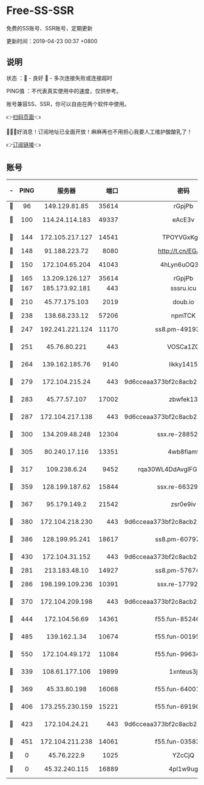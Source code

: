 # Free-SS-SSR

免费的SS账号、SSR账号，定期更新

更新时间：2019-04-23 00:37 +0800

## 说明

状态     ：🙂 - 良好 🙁 - 多次连接失败或连接超时

PING值   ：不代表真实使用中的速度，仅供参考。

账号兼容SS、SSR，你可以自由在两个软件中使用。

👉[扫码页面](https://liesauer.github.io/Free-SS-SSR/)👈

🎉🎉🎉好消息！订阅地址已全面开放！麻麻再也不用担心我要人工维护酸酸乳了！

👉[订阅链接](https://www.liesauer.net/yogurt/subscribe?ACCESS_TOKEN=DAYxR3mMaZAsaqUb)👈

## 账号

|-|PING|服务器|端口|密码|加密方式|区域|
|:----:|:----:|:-----:|-----:|:----:|:----:|:----:|
|🙂|96|149.129.81.85|35614|rGpjPb|rc4-md5|HK|
|🙂|100|114.24.114.183|49337|eAcE3v|chacha20-ietf|TW|
|🙂|144|172.105.217.127|14541|TPOYVGxKglpi|aes-256-cfb|JP|
|🙂|148|91.188.223.72|8080|http://t.cn/EGJIyrl|rc4-md5|RU|
|🙂|150|172.104.65.204|41043|4hLyn6uOQ3hU|aes-256-cfb|JP|
|🙂|165|13.209.126.127|35614|rGpjPb|rc4-md5|KR|
|🙂|167|185.173.92.181|443|sssru.icu|rc4-md5|RU|
|🙂|210|45.77.175.103|2019|doub.io|aes-128-ctr|SG|
|🙂|238|138.68.233.12|57206|npmTCK|rc4-md5|US|
|🙂|247|192.241.221.124|11170|ss8.pm-49193662|aes-256-cfb|US|
|🙂|251|45.76.80.221|443|VOSCa1ZG|aes-256-cfb|DE|
|🙂|264|139.162.185.76|9140|likky1415|aes-256-cfb|DE|
|🙂|279|172.104.215.24|443|9d6cceaa373bf2c8acb22e60b6a58be6|aes-256-cfb|US|
|🙂|283|45.77.57.107|17002|zbwfek13|aes-256-cfb|GB|
|🙂|287|172.104.217.138|443|9d6cceaa373bf2c8acb22e60b6a58be6|aes-256-cfb|US|
|🙂|300|134.209.48.248|12304|ssx.re-28852325|aes-256-cfb|US|
|🙂|305|80.240.17.116|13351|4wb8fiamf|aes-256-cfb|DE|
|🙂|317|109.238.6.24|9452|rqa30WL4DdAvgIFG6Fs3znzTa|aes-256-cfb|FR|
|🙂|359|128.199.187.62|15844|ssx.re-66329792|aes-256-cfb|SG|
|🙂|367|95.179.149.2|21542|zsr0e9iv|aes-256-cfb|NL|
|🙂|380|172.104.218.230|443|9d6cceaa373bf2c8acb22e60b6a58be6|aes-256-cfb|US|
|🙂|386|128.199.95.241|18617|ss8.pm-60797363|aes-256-cfb|SG|
|🙂|430|172.104.31.152|443|9d6cceaa373bf2c8acb22e60b6a58be6|aes-256-cfb|US|
|🙂|281|213.183.48.10|14927|ss8.pm-57674644|rc4-md5|RU|
|🙂|286|198.199.109.236|10391|ssx.re-17792971|aes-256-cfb|US|
|🙂|370|172.104.209.198|443|9d6cceaa373bf2c8acb22e60b6a58be6|aes-256-cfb|US|
|🙂|444|172.104.56.69|14361|f55.fun-85246360|aes-256-cfb|SG|
|🙂|485|139.162.1.34|10674|f55.fun-00195102|aes-256-cfb|SG|
|🙂|550|172.104.49.172|11084|f55.fun-99634855|aes-256-cfb|SG|
|🙁|339|108.61.177.106|19899|1xnteus3j|aes-256-cfb|FR|
|🙁|369|45.33.80.198|16068|f55.fun-64001749|aes-256-cfb|US|
|🙁|406|173.255.230.159|15221|f55.fun-69190393|aes-256-cfb|US|
|🙁|423|172.104.24.21|443|9d6cceaa373bf2c8acb22e60b6a58be6|aes-256-cfb|US|
|🙁|451|172.104.211.238|14061|f55.fun-03583408|aes-256-cfb|US|
|🙁|0|45.76.222.9|1025|YZcCjQ|rc4-md5|JP|
|🙁|0|45.32.240.115|16889|4pl1w9ug|aes-256-cfb|AU|
